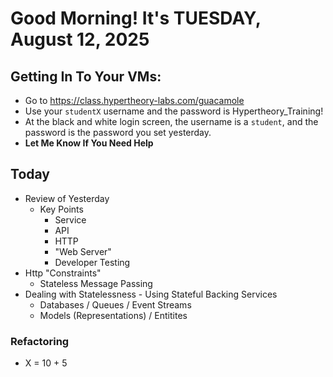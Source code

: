 # Good Morning! It's TUESDAY, August 12, 2025

## Getting In To Your VMs:

- Go to https://class.hypertheory-labs.com/guacamole
- Use your `studentX` username and the password is Hypertheory_Training!
- At the black and white login screen, the username is a `student`, and the password is the password you set yesterday.
- **Let Me Know If You Need Help**

## Today

- Review of Yesterday
    - Key Points
        - Service
        - API
        - HTTP
        - "Web Server"
        - Developer Testing
- Http "Constraints"
    - Stateless Message Passing
- Dealing with Statelessness - Using Stateful Backing Services
    - Databases / Queues / Event Streams
    - Models (Representations) / Entitites 


### Refactoring

- X = 10 + 5 